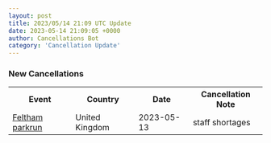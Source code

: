 ```yaml
---
layout: post
title: 2023/05/14 21:09 UTC Update
date: 2023-05-14 21:09:05 +0000
author: Cancellations Bot
category: 'Cancellation Update'
---
```


<h3>New Cancellations</h3>
<div class='hscrollable'>
<table style='width: 100%'>
    <tr>
        <th>Event</th>
        <th>Country</th>
        <th>Date</th>
        <th>Cancellation Note</th>
    </tr>
    <tr>
        <td><a href="">Feltham parkrun</a></td>
        <td>United Kingdom</td>
        <td>2023-05-13</td>
        <td>staff shortages</td>
    </tr>
</table>
</div>
